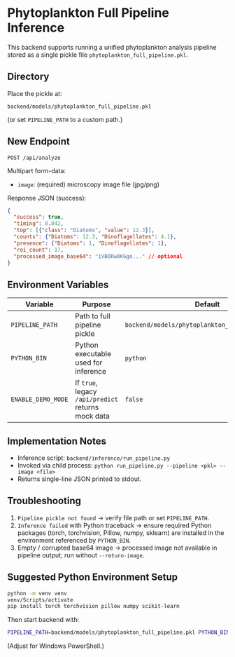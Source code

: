# Phytoplankton Full Pipeline Inference

This backend supports running a unified phytoplankton analysis pipeline stored as a single pickle file `phytoplankton_full_pipeline.pkl`.

## Directory
Place the pickle at:
```
backend/models/phytoplankton_full_pipeline.pkl
```
(or set `PIPELINE_PATH` to a custom path.)

## New Endpoint
`POST /api/analyze`

Multipart form-data:
- `image`: (required) microscopy image file (jpg/png)

Response JSON (success):
```json
{
  "success": true,
  "timing": 0.842,
  "top": [{"class": "Diatoms", "value": 12.3}],
  "counts": {"Diatoms": 12.3, "Dinoflagellates": 4.1},
  "presence": {"Diatoms": 1, "Dinoflagellates": 1},
  "roi_count": 17,
  "processed_image_base64": "iVBORw0KGgo..." // optional
}
```

## Environment Variables
| Variable | Purpose | Default |
|----------|---------|---------|
| `PIPELINE_PATH` | Path to full pipeline pickle | `backend/models/phytoplankton_full_pipeline.pkl` |
| `PYTHON_BIN` | Python executable used for inference | `python` |
| `ENABLE_DEMO_MODE` | If `true`, legacy `/api/predict` returns mock data | `false` |

## Implementation Notes
- Inference script: `backend/inference/run_pipeline.py`
- Invoked via child process: `python run_pipeline.py --pipeline <pkl> --image <file>`
- Returns single-line JSON printed to stdout.

## Troubleshooting
1. `Pipeline pickle not found` → verify file path or set `PIPELINE_PATH`.
2. `Inference failed` with Python traceback → ensure required Python packages (torch, torchvision, Pillow, numpy, sklearn) are installed in the environment referenced by `PYTHON_BIN`.
3. Empty / corrupted base64 image → processed image not available in pipeline output; run without `--return-image`.

## Suggested Python Environment Setup
```bash
python -m venv venv
venv/Scripts/activate
pip install torch torchvision pillow numpy scikit-learn
```
Then start backend with:
```bash
PIPELINE_PATH=backend/models/phytoplankton_full_pipeline.pkl PYTHON_BIN=venv/Scripts/python npm run dev
```
(Adjust for Windows PowerShell.)
